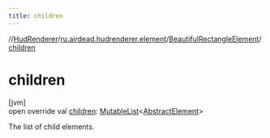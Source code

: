 ```yaml
---
title: children
---
```

//[HudRenderer](../../../index.html)/[ru.airdead.hudrenderer.element](../index.html)/[BeautifulRectangleElement](index.html)/[children](children.html)



# children



[jvm]\
open override val [children](children.html): [MutableList](https://kotlinlang.org/api/latest/jvm/stdlib/kotlin.collections/-mutable-list/index.html)&lt;[AbstractElement](../-abstract-element/index.html)&gt;



The list of child elements.




